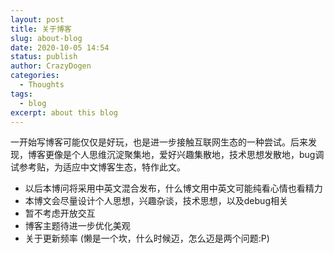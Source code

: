 ```yaml
---
layout: post
title: 关于博客
slug: about-blog
date: 2020-10-05 14:54
status: publish
author: CrazyDogen
categories: 
  - Thoughts
tags: 
  - blog
excerpt: about this blog
---
```


一开始写博客可能仅仅是好玩，也是进一步接触互联网生态的一种尝试。后来发现，博客更像是个人思维沉淀聚集地，爱好兴趣集散地，技术思想发散地，bug调试参考贴，为适应中文博客生态，特作此文。
 - 以后本博问将采用中英文混合发布，什么博文用中英文可能纯看心情也看精力
 - 本博文会尽量设计个人思想，兴趣杂谈，技术思想，以及debug相关
 - 暂不考虑开放交互
 - 博客主题待进一步优化美观
 - 关于更新频率 (懒是一个坎，什么时候迈，怎么迈是两个问题:P)